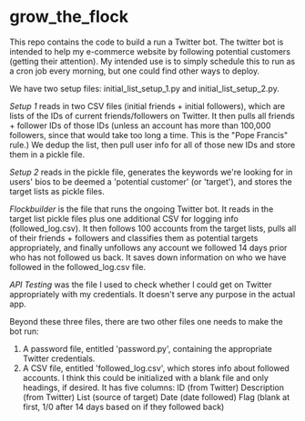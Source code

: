 # grow_the_flock

This repo contains the code to build a run a Twitter bot.
The twitter bot is intended to help my e-commerce website by following potential customers (getting their attention).
My intended use is to simply schedule this to run as a cron job every morning, but one could find other ways to deploy.

We have two setup files: initial_list_setup_1.py and initial_list_setup_2.py.

*Setup 1* reads in two CSV files (initial friends + initial followers), which are lists of the IDs of current friends/followers on Twitter.
It then pulls all friends + follower IDs of those IDs (unless an account has more than 100,000 followers, since that would take too long a time. This is the "Pope Francis" rule.)
We dedup the list, then pull user info for all of those new IDs and store them in a pickle file.

*Setup 2* reads in the pickle file, generates the keywords we're looking for in users' bios to be deemed a 'potential customer' (or 'target'), and stores the target lists as pickle files.

*Flockbuilder* is the file that runs the ongoing Twitter bot.
It reads in the target list pickle files plus one additional CSV for logging info (followed_log.csv).
It then follows 100 accounts from the target lists, pulls all of their friends + followers and classifies them as potential targets appropriately, and finally unfollows any account we followed 14 days prior who has not followed us back. It saves down information on who we have followed in the followed_log.csv file.

*API Testing* was the file I used to check whether I could get on Twitter appropriately with my credentials. It doesn't serve any purpose in the actual app.

Beyond these three files, there are two other files one needs to make the bot run:
1. A password file, entitled 'password.py', containing the appropriate Twitter credentials.
2. A CSV file, entitled 'followed_log.csv', which stores info about followed accounts. I think this could be initialized with a blank file and only headings, if desired.
   It has five columns: ID (from Twitter)
                        Description (from Twitter)
                        List (source of target)
                        Date (date followed)
                        Flag (blank at first, 1/0 after 14 days based on if they followed back)
